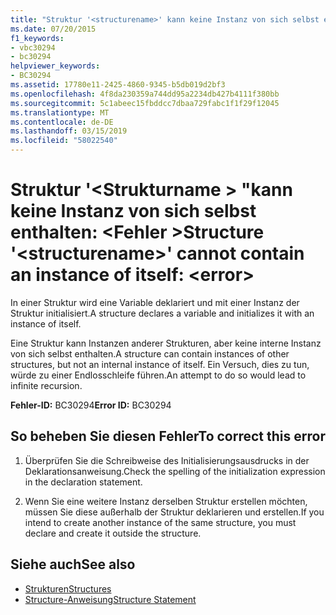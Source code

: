 ```yaml
---
title: "Struktur '<structurename>' kann keine Instanz von sich selbst enthalten: <error>"
ms.date: 07/20/2015
f1_keywords:
- vbc30294
- bc30294
helpviewer_keywords:
- BC30294
ms.assetid: 17780e11-2425-4860-9345-b5db019d2bf3
ms.openlocfilehash: 4f8da230359a744dd95a2234db427b4111f380bb
ms.sourcegitcommit: 5c1abeec15fbddcc7dbaa729fabc1f1f29f12045
ms.translationtype: MT
ms.contentlocale: de-DE
ms.lasthandoff: 03/15/2019
ms.locfileid: "58022540"
---
```

# <a name="structure-structurename-cannot-contain-an-instance-of-itself-error"></a><span data-ttu-id="f5168-102">Struktur '\<Strukturname > "kann keine Instanz von sich selbst enthalten: \<Fehler ></span><span class="sxs-lookup"><span data-stu-id="f5168-102">Structure '\<structurename>' cannot contain an instance of itself: \<error></span></span>
<span data-ttu-id="f5168-103">In einer Struktur wird eine Variable deklariert und mit einer Instanz der Struktur initialisiert.</span><span class="sxs-lookup"><span data-stu-id="f5168-103">A structure declares a variable and initializes it with an instance of itself.</span></span>  
  
 <span data-ttu-id="f5168-104">Eine Struktur kann Instanzen anderer Strukturen, aber keine interne Instanz von sich selbst enthalten.</span><span class="sxs-lookup"><span data-stu-id="f5168-104">A structure can contain instances of other structures, but not an internal instance of itself.</span></span> <span data-ttu-id="f5168-105">Ein Versuch, dies zu tun, würde zu einer Endlosschleife führen.</span><span class="sxs-lookup"><span data-stu-id="f5168-105">An attempt to do so would lead to infinite recursion.</span></span>  
  
 <span data-ttu-id="f5168-106">**Fehler-ID:** BC30294</span><span class="sxs-lookup"><span data-stu-id="f5168-106">**Error ID:** BC30294</span></span>  
  
## <a name="to-correct-this-error"></a><span data-ttu-id="f5168-107">So beheben Sie diesen Fehler</span><span class="sxs-lookup"><span data-stu-id="f5168-107">To correct this error</span></span>  
  
1.  <span data-ttu-id="f5168-108">Überprüfen Sie die Schreibweise des Initialisierungsausdrucks in der Deklarationsanweisung.</span><span class="sxs-lookup"><span data-stu-id="f5168-108">Check the spelling of the initialization expression in the declaration statement.</span></span>  
  
2.  <span data-ttu-id="f5168-109">Wenn Sie eine weitere Instanz derselben Struktur erstellen möchten, müssen Sie diese außerhalb der Struktur deklarieren und erstellen.</span><span class="sxs-lookup"><span data-stu-id="f5168-109">If you intend to create another instance of the same structure, you must declare and create it outside the structure.</span></span>  
  
## <a name="see-also"></a><span data-ttu-id="f5168-110">Siehe auch</span><span class="sxs-lookup"><span data-stu-id="f5168-110">See also</span></span>

- [<span data-ttu-id="f5168-111">Strukturen</span><span class="sxs-lookup"><span data-stu-id="f5168-111">Structures</span></span>](../../visual-basic/programming-guide/language-features/data-types/structures.md)
- [<span data-ttu-id="f5168-112">Structure-Anweisung</span><span class="sxs-lookup"><span data-stu-id="f5168-112">Structure Statement</span></span>](../../visual-basic/language-reference/statements/structure-statement.md)
